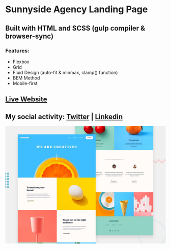 # Sunnyside Agency Landing Page

## Built with HTML and SCSS (gulp compiler & browser-sync)

### Features:
- Flexbox 
- Grid 
- Fluid Design (auto-fit & minmax, clamp() function)
- BEM Method
- Mobile-first

## [Live Website](https://sunnyside-landingpage-today.netlify.app)

## My social activity: [Twitter](https://twitter.com/dragoshcode) | [Linkedin](https://linkedin.com/in/dragoshcode)

![design-image](assets/design/desktop-preview.jpg)

